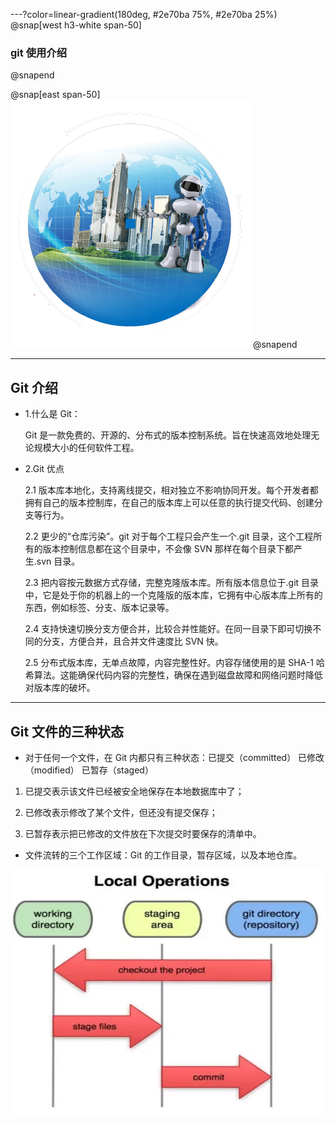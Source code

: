 ---?color=linear-gradient(180deg, #2e70ba 75%, #2e70ba 25%)
@snap[west h3-white span-50]

### git 使用介绍

@snapend

@snap[east span-50]
![](assets/img/circle.png)
@snapend

---

## Git 介绍

- 1.什么是 Git：

  Git 是一款免费的、开源的、分布式的版本控制系统。旨在快速高效地处理无论规模大小的任何软件工程。

- 2.Git 优点

  2.1 版本库本地化，支持离线提交，相对独立不影响协同开发。每个开发者都拥有自己的版本控制库，在自己的版本库上可以任意的执行提交代码、创建分支等行为。

  2.2 更少的“仓库污染”。git 对于每个工程只会产生一个.git 目录，这个工程所有的版本控制信息都在这个目录中，不会像 SVN 那样在每个目录下都产生.svn 目录。

  2.3 把内容按元数据方式存储，完整克隆版本库。所有版本信息位于.git 目录中，它是处于你的机器上的一个克隆版的版本库，它拥有中心版本库上所有的东西，例如标签、分支、版本记录等。

  2.4 支持快速切换分支方便合并，比较合并性能好。在同一目录下即可切换不同的分支，方便合并，且合并文件速度比 SVN 快。

  2.5 分布式版本库，无单点故障，内容完整性好。内容存储使用的是 SHA-1 哈希算法。这能确保代码内容的完整性，确保在遇到磁盘故障和网络问题时降低对版本库的破坏。

---

## Git 文件的三种状态

- 对于任何一个文件，在 Git 内都只有三种状态：已提交（committed） 已修改（modified） 已暂存（staged）

1. 已提交表示该文件已经被安全地保存在本地数据库中了；

2. 已修改表示修改了某个文件，但还没有提交保存；

3. 已暂存表示把已修改的文件放在下次提交时要保存的清单中。

- 文件流转的三个工作区域：Git 的工作目录，暂存区域，以及本地仓库。

![](assets/img/picture.jpg)

